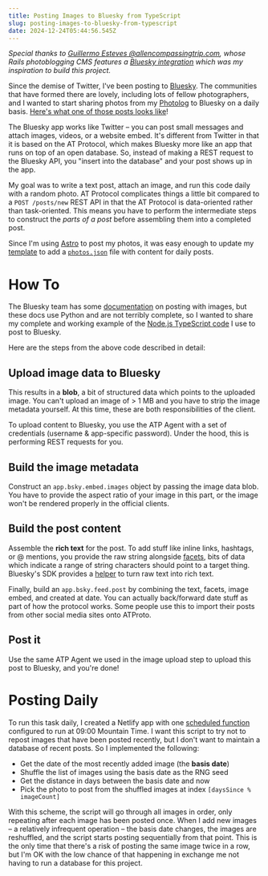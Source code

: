 ```yaml
---
title: Posting Images to Bluesky from TypeScript
slug: posting-images-to-bluesky-from-typescript
date: 2024-12-24T05:44:56.545Z
---
```


_Special thanks to
[Guillermo Esteves @allencompassingtrip.com](https://bsky.app/profile/allencompassingtrip.com),
whose Rails photoblogging CMS features a
[Bluesky integration](https://github.com/gesteves/denali/blob/release/app/lib/bluesky.rb)
which was my inspiration to build this project._

Since the demise of Twitter, I've been posting to
[Bluesky](https://bsky.app/profile/mplewis.com). The communities that have
formed there are lovely, including lots of fellow photographers, and I wanted to
start sharing photos from my [Photolog](https://photolog.mplewis.com/) to
Bluesky on a daily basis.
[Here's what one of those posts looks like](https://bsky.app/profile/mplewis.com/post/3ldxj6zwm2o2a)!

The Bluesky app works like Twitter – you can post small messages and attach
images, videos, or a website embed. It's different from Twitter in that it is
based on the AT Protocol, which makes Bluesky more like an app that runs on top
of an open database. So, instead of making a REST request to the Bluesky API,
you "insert into the database" and your post shows up in the app.

My goal was to write a text post, attach an image, and run this code daily with
a random photo. AT Protocol complicates things a little bit compared to a
`POST /posts/new` REST API in that the AT Protocol is data-oriented rather than
task-oriented. This means you have to perform the intermediate steps to
construct the _parts of a post_ before assembling them into a completed post.

Since I'm using [Astro](http://localhost:4321/how-i-build-frontend-apps) to post
my photos, it was easy enough to update my
[template](https://github.com/mplewis/photolog/blob/main/src/sitegen/src/pages/photos.json.ts)
to add a [`photos.json`](https://photolog.mplewis.com/photos.json) file with
content for daily posts.

# How To

The Bluesky team has some
[documentation](https://docs.bsky.app/docs/tutorials/creating-a-post#images-embeds)
on posting with images, but these docs use Python and are not terribly complete,
so I wanted to share my complete and working example of the
[Node.js TypeScript code](https://github.com/mplewis/photolog/blob/9b2fac8c90c66a04e07b98e173f6190197dba35c/src/netlify/functions/index.mts#L102-L128)
I use to post to Bluesky.

Here are the steps from the above code described in detail:

## Upload image data to Bluesky

This results in a **blob**, a bit of structured data which points to the
uploaded image. You can't upload an image of > 1 MB and you have to strip the
image metadata yourself. At this time, these are both responsibilities of the
client.

To upload content to Bluesky, you use the ATP Agent with a set of credentials
(username & app-specific password). Under the hood, this is performing REST
requests for you.

## Build the image metadata

Construct an `app.bsky.embed.images` object by passing the image data blob. You
have to provide the aspect ratio of your image in this part, or the image won't
be rendered properly in the official clients.

## Build the post content

Assemble the **rich text** for the post. To add stuff like inline links,
hashtags, or @ mentions, you provide the raw string alongside
[facets](https://docs.bsky.app/docs/advanced-guides/post-richtext), bits of data
which indicate a range of string characters should point to a target thing.
Bluesky's SDK provides a
[helper](https://github.com/bluesky-social/atproto/tree/main/packages/api#rich-text)
to turn raw text into rich text.

Finally, build an `app.bsky.feed.post` by combining the text, facets, image
embed, and created at date. You can actually back/forward date stuff as part of
how the protocol works. Some people use this to import their posts from other
social media sites onto ATProto.

## Post it

Use the same ATP Agent we used in the image upload step to upload this post to
Bluesky, and you're done!

# Posting Daily

To run this task daily, I created a Netlify app with one
[scheduled function](https://docs.netlify.com/functions/scheduled-functions/)
configured to run at 09:00 Mountain Time. I want this script to try not to
repost images that have been posted recently, but I don't want to maintain a
database of recent posts. So I implemented the following:

- Get the date of the most recently added image (the **basis date**)
- Shuffle the list of images using the basis date as the RNG seed
- Get the distance in days between the basis date and now
- Pick the photo to post from the shuffled images at index
  `[daysSince % imageCount]`

With this scheme, the script will go through all images in order, only repeating
after each image has been posted once. When I add new images – a relatively
infrequent operation – the basis date changes, the images are reshuffled, and
the script starts posting sequentially from that point. This is the only time
that there's a risk of posting the same image twice in a row, but I'm OK with
the low chance of that happening in exchange me not having to run a database for
this project.
